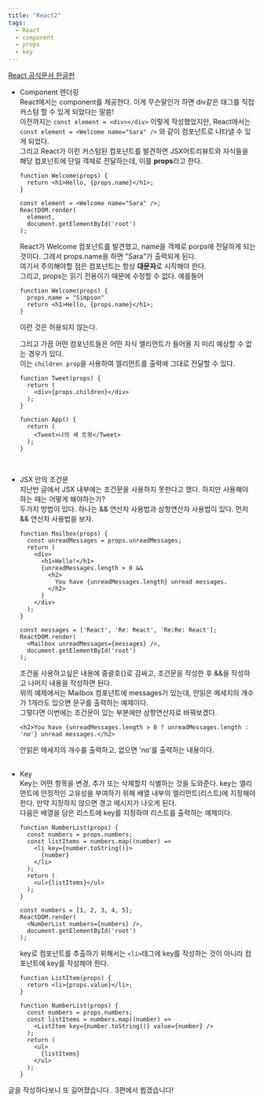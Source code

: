 ```yaml
---
title: "React2"
tags:
  - React
  - component
  - props
  - key
---
```


[React 공식문서 한글판](https://ko.reactjs.org/docs/hello-world.html)  

- Component 렌더링  
  React에서는 component를 제공한다. 이게 무슨말인가 하면 div같은 태그를 직접 커스텀 할 수 있게 되었다는 말씀!  
  이전까지는 `const element = <div></div>` 이렇게 작성했었지만, React에서는 `const element = <Welcome name="Sara" />` 와 같이 컴포넌트로 나타낼 수 있게 되었다.  
  그리고 React가 이런 커스텀된 컴포넌트를 발견하면 JSX어트리뷰트와 자식들을 해당 컴포넌트에 단일 객체로 전달하는데, 이를 **props**라고 한다.  
  
  ```
  function Welcome(props) {
    return <h1>Hello, {props.name}</h1>;
  }

  const element = <Welcome name="Sara" />;
  ReactDOM.render(
    element,
    document.getElementById('root')
  );
  ```
  
  React가 Welcome 컴포넌트를 발견했고, name을 객체로 porps에 전달하게 되는 것이다. 그래서 props.name을 하면 "Sara"가 출력되게 된다.  
  여기서 주의해야할 점은 컴포넌트는 항상 **대문자**로 시작해야 한다.  
  그리고, props는 읽기 전용이기 때문에 수정할 수 없다. 예를들어
  ```
  function Welcome(props) {
    props.name = "Simpson"
    return <h1>Hello, {props.name}</h1>;
  }
  ```
  이런 것은 허용되지 않는다.  
  
  그리고 가끔 어떤 컴포넌트들은 어떤 자식 엘리먼트가 들어올 지 미리 예상할 수 없는 경우가 있다.  
  이는 `children prop`을 사용하여 엘리먼트를 출력에 그대로 전달할 수 있다.  
  ```
  function Tweet(props) {
    return (
      <div>{props.children}</div>
    );
  }
  
  function App() {
    return (
      <Tweet>나의 새 트윗</Tweet>
    );
  }
  ```
  <br>
- JSX 안의 조건문  
  지난번 글에서 JSX 내부에는 조건문을 사용하지 못한다고 했다. 하지만 사용해야 하는 때는 어떻게 해야하는가?  
  두가지 방법이 있다. 하나는 && 연산자 사용법과 삼항연산자 사용법이 있다. 먼저 && 연산자 사용법을 보자.  
  
  ```
  function Mailbox(props) {
    const unreadMessages = props.unreadMessages;
    return (
      <div>
        <h1>Hello!</h1>
        {unreadMessages.length > 0 &&
          <h2>
            You have {unreadMessages.length} unread messages.
          </h2>
        }
      </div>
    );
  }
  
  const messages = ['React', 'Re: React', 'Re:Re: React'];
  ReactDOM.render(
    <Mailbox unreadMessages={messages} />,
    document.getElementById('root')
  );
  ```
  
  조건을 사용하고싶은 내용에 중괄호{}로 감싸고, 조건문을 작성한 후 &&을 작성하고 나머지 내용을 작성하면 된다.  
  위의 예제에서는 Mailbox 컴포넌트에 messages가 있는데, 안읽은 메세지의 개수가 1개라도 있으면 문구를 출력하는 예제이다.  
  그렇다면 이번에는 조건문이 있는 부분에만 삼항연산자로 바꿔보겠다.  
  ```
  <h2>You have {unreadMessages.length > 0 ? unreadMessages.length : 'no'} unread messages.</h2>
  ```
  안읽은 메세지의 개수를 출력하고, 없으면 'no'를 출력하는 내용이다.  
  <br>
- Key  
  Key는 어떤 항목을 변경, 추가 또는 삭제할지 식별하는 것을 도와준다. key는 엘리먼트에 안정적인 고유성을 부여하기 위해 배열 내부의 엘리먼트(리스트)에 지정해야 한다. 만약 지정하지 않으면 경고 메시지가 나오게 된다.  
  다음은 배열을 담은 리스트에 key를 지정하여 리스트를 출력하는 예제이다.  
  ```
  function NumberList(props) {
    const numbers = props.numbers;
    const listItems = numbers.map((number) =>
      <li key={number.toString()}>
        {number}
      </li>
    );
    return (
      <ul>{listItems}</ul>
    );
  }

  const numbers = [1, 2, 3, 4, 5];
  ReactDOM.render(
    <NumberList numbers={numbers} />,
    document.getElementById('root')
  );
  ```
  
  key로 컴포넌트를 추출하기 위해서는 `<li>`태그에 key를 작성하는 것이 아니라 컴포넌트에 key를 작성해야 한다.  
  ```
  function ListItem(props) {
    return <li>{props.value}</li>;
  }

  function NumberList(props) {
    const numbers = props.numbers;
    const listItems = numbers.map((number) =>
      <ListItem key={number.toString()} value={number} />
    );
    return (
      <ul>
        {listItems}
      </ul>
    );
  }
  ```
  
글을 작성하다보니 또 길어졌습니다.. 3편에서 뵙겠습니다!
